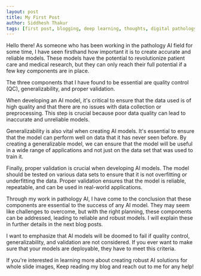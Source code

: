 ```yaml
---
layout: post
title: My First Post
author: Siddhesh Thakur
tags: [first post, blogging, deep learning, thoughts, digital pathology]
---
```


Hello there! As someone who has been working in the pathology AI field for some time, I have seen firsthand how important it is to create accurate and reliable models. These models have the potential to revolutionize patient care and medical research, but they can only reach their full potential if a few key components are in place.

The three components that I have found to be essential are quality control (QC), generalizability, and proper validation.

When developing an AI model, it's critical to ensure that the data used is of high quality and that there are no issues with data collection or preprocessing. This step is crucial because poor data quality can lead to inaccurate and unreliable models.

Generalizability is also vital when creating AI models. It's essential to ensure that the model can perform well on data that it has never seen before. By creating a generalizable model, we can ensure that the model will be useful in a wide range of applications and not just on the data set that was used to train it.

Finally, proper validation is crucial when developing AI models. The model should be tested on various data sets to ensure that it is not overfitting or underfitting the data. Proper validation ensures that the model is reliable, repeatable, and can be used in real-world applications.

Through my work in pathology AI, I have come to the conclusion that these components are essential to the success of any AI model. They may seem like challenges to overcome, but with the right planning, these components can be addressed, leading to reliable and robust models. I will explain these in further details in the next blog posts.

I want to emphasize that AI models will be doomed to fail if quality control, generalizability, and validation are not considered. If you ever want to make sure that your models are deployable, they have to meet this criteria.

If you're interested in learning more about creating robust AI solutions for whole slide images, Keep reading my blog and reach out to me for any help!

